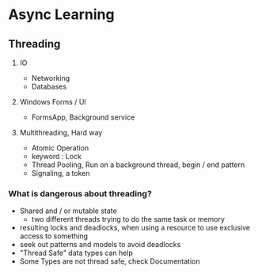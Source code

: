 # Async Learning


## Threading

1. IO

	- Networking
	- Databases

2. Windows Forms / UI

	- FormsApp, Background service
	
3. Multithreading, Hard way

	- Atomic Operation
	- keyword : Lock 
	- Thread Pooling, Run on a background thread, begin / end pattern
	- Signaling, a token

### What is dangerous about threading?

- Shared and / or mutable state
	- two different threads trying to do the same task or memory
- resulting locks and deadlocks, when using a resource to use exclusive access to something
- seek out patterns and models to avoid deadlocks
- "Thread Safe" data types can help
- Some Types are not thread safe, check Documentation

